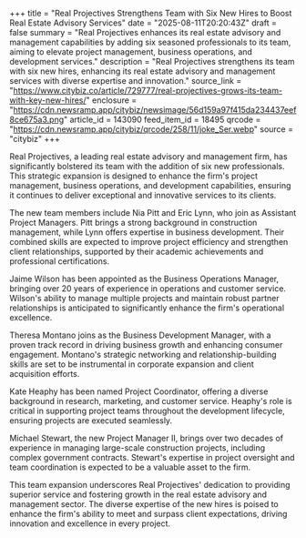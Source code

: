 +++
title = "Real Projectives Strengthens Team with Six New Hires to Boost Real Estate Advisory Services"
date = "2025-08-11T20:20:43Z"
draft = false
summary = "Real Projectives enhances its real estate advisory and management capabilities by adding six seasoned professionals to its team, aiming to elevate project management, business operations, and development services."
description = "Real Projectives strengthens its team with six new hires, enhancing its real estate advisory and management services with diverse expertise and innovation."
source_link = "https://www.citybiz.co/article/729777/real-projectives-grows-its-team-with-key-new-hires/"
enclosure = "https://cdn.newsramp.app/citybiz/newsimage/56d159a97f415da234437eef8ce675a3.png"
article_id = 143090
feed_item_id = 18495
qrcode = "https://cdn.newsramp.app/citybiz/qrcode/258/11/joke_Ser.webp"
source = "citybiz"
+++

<p>Real Projectives, a leading real estate advisory and management firm, has significantly bolstered its team with the addition of six new professionals. This strategic expansion is designed to enhance the firm's project management, business operations, and development capabilities, ensuring it continues to deliver exceptional and innovative services to its clients.</p><p>The new team members include Nia Pitt and Eric Lynn, who join as Assistant Project Managers. Pitt brings a strong background in construction management, while Lynn offers expertise in business development. Their combined skills are expected to improve project efficiency and strengthen client relationships, supported by their academic achievements and professional certifications.</p><p>Jaime Wilson has been appointed as the Business Operations Manager, bringing over 20 years of experience in operations and customer service. Wilson's ability to manage multiple projects and maintain robust partner relationships is anticipated to significantly enhance the firm's operational excellence.</p><p>Theresa Montano joins as the Business Development Manager, with a proven track record in driving business growth and enhancing consumer engagement. Montano's strategic networking and relationship-building skills are set to be instrumental in corporate expansion and client acquisition efforts.</p><p>Kate Heaphy has been named Project Coordinator, offering a diverse background in research, marketing, and customer service. Heaphy's role is critical in supporting project teams throughout the development lifecycle, ensuring projects are executed seamlessly.</p><p>Michael Stewart, the new Project Manager II, brings over two decades of experience in managing large-scale construction projects, including complex government contracts. Stewart's expertise in project oversight and team coordination is expected to be a valuable asset to the firm.</p><p>This team expansion underscores Real Projectives' dedication to providing superior service and fostering growth in the real estate advisory and management sector. The diverse expertise of the new hires is poised to enhance the firm's ability to meet and surpass client expectations, driving innovation and excellence in every project.</p>